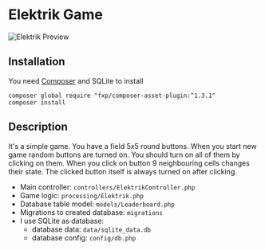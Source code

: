 Elektrik Game
============================


![Elektrik Preview](https://repository-images.githubusercontent.com/107301853/549b9700-3dd6-11ea-986f-78dedc09b0a4)


Installation
------------

You need [Composer](https://getcomposer.org/download/) and SQLite to install

~~~
composer global require "fxp/composer-asset-plugin:^1.3.1"
composer install
~~~

Description
-------

It's a simple game. You have a field 5x5 round buttons. When you start new game random buttons are turned on. You should turn on all of them by clicking on them. When you click on button 9 neighbouring cells changes their state. The clicked button itself is always turned on after clicking.

- Main controller: `controllers/ElektrikController.php`
- Game logic: `processing/Elektrik.php`
- Database table model: `models/Leaderboard.php`
- Migrations to created database: `migrations`
- I use SQLite as database:
    - database data: `data/sqlite_data.db`
    - database config: `config/db.php`
